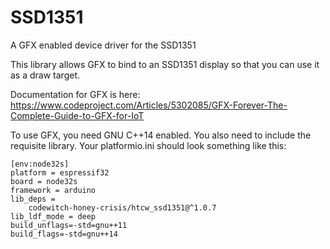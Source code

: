 # SSD1351

A GFX enabled device driver for the SSD1351

This library allows GFX to bind to an SSD1351 display so that you can use it as a draw target.

Documentation for GFX is here: https://www.codeproject.com/Articles/5302085/GFX-Forever-The-Complete-Guide-to-GFX-for-IoT

To use GFX, you need GNU C++14 enabled. You also need to include the requisite library. Your platformio.ini should look something like this:

```
[env:node32s]
platform = espressif32
board = node32s
framework = arduino
lib_deps = 
	codewitch-honey-crisis/htcw_ssd1351@^1.0.7
lib_ldf_mode = deep
build_unflags=-std=gnu++11
build_flags=-std=gnu++14
```
